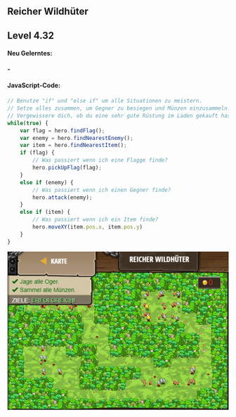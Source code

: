## **Reicher Wildhüter**
## Level 4.32

#### Neu Gelerntes:
<b>-</b>

[comment]: <> (Was wurde gelernt und wie funktioniert die Technik?)

#### JavaScript-Code:
```js
// Benutze "if" und "else if" um alle Situationen zu meistern.
// Setze alles zusammen, um Gegner zu besiegen und Münzen einzusammeln!
// Vergewissere dich, ob du eine sehr gute Rüstung im Laden gekauft hast! 400 Gesundheit empfohlen.
while(true) {
    var flag = hero.findFlag();
    var enemy = hero.findNearestEnemy();
    var item = hero.findNearestItem();
    if (flag) {
        // Was passiert wenn ich eine Flagge finde?
        hero.pickUpFlag(flag);
    }
    else if (enemy) {
        // Was passiert wenn ich einen Gegner finde?
        hero.attack(enemy);
    }
    else if (item) {
        // Was passiert wenn ich ein Item finde?
        hero.moveXY(item.pos.x, item.pos.y)
    }
}
```
![image](lvl4_32.png)